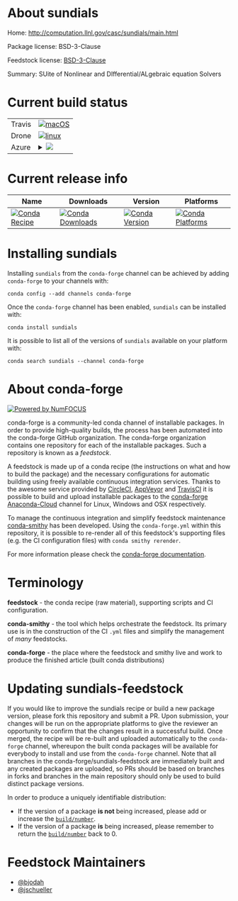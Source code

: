 About sundials
==============

Home: http://computation.llnl.gov/casc/sundials/main.html

Package license: BSD-3-Clause

Feedstock license: [BSD-3-Clause](https://github.com/conda-forge/sundials-feedstock/blob/master/LICENSE.txt)

Summary: SUite of Nonlinear and DIfferential/ALgebraic equation Solvers

Current build status
====================


<table><tr>
    <td>Travis</td>
    <td>
      <a href="https://travis-ci.com/conda-forge/sundials-feedstock">
        <img alt="macOS" src="https://img.shields.io/travis/com/conda-forge/sundials-feedstock/master.svg?label=macOS">
      </a>
    </td>
  </tr><tr>
    <td>Drone</td>
    <td>
      <a href="https://cloud.drone.io/conda-forge/sundials-feedstock">
        <img alt="linux" src="https://img.shields.io/drone/build/conda-forge/sundials-feedstock/master.svg?label=Linux">
      </a>
    </td>
  </tr>
    
  <tr>
    <td>Azure</td>
    <td>
      <details>
        <summary>
          <a href="https://dev.azure.com/conda-forge/feedstock-builds/_build/latest?definitionId=1974&branchName=master">
            <img src="https://dev.azure.com/conda-forge/feedstock-builds/_apis/build/status/sundials-feedstock?branchName=master">
          </a>
        </summary>
        <table>
          <thead><tr><th>Variant</th><th>Status</th></tr></thead>
          <tbody><tr>
              <td>linux_64</td>
              <td>
                <a href="https://dev.azure.com/conda-forge/feedstock-builds/_build/latest?definitionId=1974&branchName=master">
                  <img src="https://dev.azure.com/conda-forge/feedstock-builds/_apis/build/status/sundials-feedstock?branchName=master&jobName=linux&configuration=linux_64_" alt="variant">
                </a>
              </td>
            </tr><tr>
              <td>linux_aarch64</td>
              <td>
                <a href="https://dev.azure.com/conda-forge/feedstock-builds/_build/latest?definitionId=1974&branchName=master">
                  <img src="https://dev.azure.com/conda-forge/feedstock-builds/_apis/build/status/sundials-feedstock?branchName=master&jobName=linux&configuration=linux_aarch64_" alt="variant">
                </a>
              </td>
            </tr><tr>
              <td>linux_ppc64le</td>
              <td>
                <a href="https://dev.azure.com/conda-forge/feedstock-builds/_build/latest?definitionId=1974&branchName=master">
                  <img src="https://dev.azure.com/conda-forge/feedstock-builds/_apis/build/status/sundials-feedstock?branchName=master&jobName=linux&configuration=linux_ppc64le_" alt="variant">
                </a>
              </td>
            </tr><tr>
              <td>osx_64</td>
              <td>
                <a href="https://dev.azure.com/conda-forge/feedstock-builds/_build/latest?definitionId=1974&branchName=master">
                  <img src="https://dev.azure.com/conda-forge/feedstock-builds/_apis/build/status/sundials-feedstock?branchName=master&jobName=osx&configuration=osx_64_" alt="variant">
                </a>
              </td>
            </tr><tr>
              <td>win_64</td>
              <td>
                <a href="https://dev.azure.com/conda-forge/feedstock-builds/_build/latest?definitionId=1974&branchName=master">
                  <img src="https://dev.azure.com/conda-forge/feedstock-builds/_apis/build/status/sundials-feedstock?branchName=master&jobName=win&configuration=win_64_" alt="variant">
                </a>
              </td>
            </tr>
          </tbody>
        </table>
      </details>
    </td>
  </tr>
</table>

Current release info
====================

| Name | Downloads | Version | Platforms |
| --- | --- | --- | --- |
| [![Conda Recipe](https://img.shields.io/badge/recipe-sundials-green.svg)](https://anaconda.org/conda-forge/sundials) | [![Conda Downloads](https://img.shields.io/conda/dn/conda-forge/sundials.svg)](https://anaconda.org/conda-forge/sundials) | [![Conda Version](https://img.shields.io/conda/vn/conda-forge/sundials.svg)](https://anaconda.org/conda-forge/sundials) | [![Conda Platforms](https://img.shields.io/conda/pn/conda-forge/sundials.svg)](https://anaconda.org/conda-forge/sundials) |

Installing sundials
===================

Installing `sundials` from the `conda-forge` channel can be achieved by adding `conda-forge` to your channels with:

```
conda config --add channels conda-forge
```

Once the `conda-forge` channel has been enabled, `sundials` can be installed with:

```
conda install sundials
```

It is possible to list all of the versions of `sundials` available on your platform with:

```
conda search sundials --channel conda-forge
```


About conda-forge
=================

[![Powered by NumFOCUS](https://img.shields.io/badge/powered%20by-NumFOCUS-orange.svg?style=flat&colorA=E1523D&colorB=007D8A)](http://numfocus.org)

conda-forge is a community-led conda channel of installable packages.
In order to provide high-quality builds, the process has been automated into the
conda-forge GitHub organization. The conda-forge organization contains one repository
for each of the installable packages. Such a repository is known as a *feedstock*.

A feedstock is made up of a conda recipe (the instructions on what and how to build
the package) and the necessary configurations for automatic building using freely
available continuous integration services. Thanks to the awesome service provided by
[CircleCI](https://circleci.com/), [AppVeyor](https://www.appveyor.com/)
and [TravisCI](https://travis-ci.com/) it is possible to build and upload installable
packages to the [conda-forge](https://anaconda.org/conda-forge)
[Anaconda-Cloud](https://anaconda.org/) channel for Linux, Windows and OSX respectively.

To manage the continuous integration and simplify feedstock maintenance
[conda-smithy](https://github.com/conda-forge/conda-smithy) has been developed.
Using the ``conda-forge.yml`` within this repository, it is possible to re-render all of
this feedstock's supporting files (e.g. the CI configuration files) with ``conda smithy rerender``.

For more information please check the [conda-forge documentation](https://conda-forge.org/docs/).

Terminology
===========

**feedstock** - the conda recipe (raw material), supporting scripts and CI configuration.

**conda-smithy** - the tool which helps orchestrate the feedstock.
                   Its primary use is in the construction of the CI ``.yml`` files
                   and simplify the management of *many* feedstocks.

**conda-forge** - the place where the feedstock and smithy live and work to
                  produce the finished article (built conda distributions)


Updating sundials-feedstock
===========================

If you would like to improve the sundials recipe or build a new
package version, please fork this repository and submit a PR. Upon submission,
your changes will be run on the appropriate platforms to give the reviewer an
opportunity to confirm that the changes result in a successful build. Once
merged, the recipe will be re-built and uploaded automatically to the
`conda-forge` channel, whereupon the built conda packages will be available for
everybody to install and use from the `conda-forge` channel.
Note that all branches in the conda-forge/sundials-feedstock are
immediately built and any created packages are uploaded, so PRs should be based
on branches in forks and branches in the main repository should only be used to
build distinct package versions.

In order to produce a uniquely identifiable distribution:
 * If the version of a package **is not** being increased, please add or increase
   the [``build/number``](https://conda.io/docs/user-guide/tasks/build-packages/define-metadata.html#build-number-and-string).
 * If the version of a package **is** being increased, please remember to return
   the [``build/number``](https://conda.io/docs/user-guide/tasks/build-packages/define-metadata.html#build-number-and-string)
   back to 0.

Feedstock Maintainers
=====================

* [@bjodah](https://github.com/bjodah/)
* [@jschueller](https://github.com/jschueller/)

